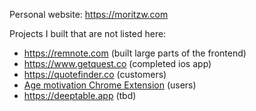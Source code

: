 Personal website: https://moritzw.com

Projects I built that are not listed here:
- https://remnote.com (built large parts of the frontend)
- https://www.getquest.co (completed ios app)
- https://quotefinder.co (customers)
- [Age motivation Chrome Extension](https://chromewebstore.google.com/detail/age-motivation/febbcejjonlekadhjeldcljckdibjobk/reviews) (users)
- https://deeptable.app (tbd)
